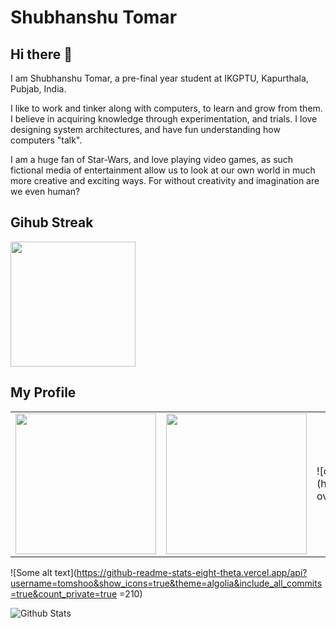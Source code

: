 # Shubhanshu Tomar

## Hi there 👋

I am Shubhanshu Tomar, a pre-final year student at IKGPTU,
Kapurthala, Pubjab, India.

I like to work and tinker along with computers, to learn
and grow from them. I believe in acquiring knowledge through
experimentation, and trials. I love designing system architectures,
and have fun understanding how computers "talk".

I am a huge fan of Star-Wars, and love playing video games,
as such fictional media of entertainment allow us to look
at our own world in much more creative and exciting ways. For
without creativity and imagination are we even human?

## Gihub Streak

<img height="200em"  src="https://github-readme-streak-stats.herokuapp.com/?user=tomshoo&show_icons=true&theme=algolia&border=true"></img>

## My Profile

<table>
    <tr>
        <td>
            <img height="225em" src="https://stats.quine.sh/tomshoo/github?theme=dark" />
        </td>
        <td>
            <img height="225em" src="https://stats.quine.sh/tomshoo/languages-over-time?theme=dark" />
        </td>
        <td>
<!--
<img height="225em" src="https://stats.quine.sh/tomshoo/topics-over-time?theme=dark"/>
-->
    ![quine stats](https://stats.quine.sh/tomshoo/topics-over-time?theme=dark =x225)
        </td>
    </tr>
</table>

<!-- <img height="210em"  src="https://github-readme-stats-eight-theta.vercel.app/api?username=tomshoo&show_icons=true&theme=algolia&include_all_commits=true&count_private=true" /><img height="210em"  src="https://github-readme-stats-eight-theta.vercel.app/api/top-langs/?username=tomshoo&layout=compact&langs_count=8&theme=algolia"/> -->

![Some alt text](https://github-readme-stats-eight-theta.vercel.app/api?username=tomshoo&show_icons=true&theme=algolia&include_all_commits=true&count_private=true =210)

![Github Stats](https://visitcount.itsvg.in/api?id=tomshoo&icon=0&color=0)
